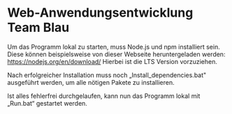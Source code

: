 # Web-Anwendungsentwicklung Team Blau

Um das Programm lokal zu starten, muss Node.js und npm installiert sein.
Diese können beispielsweise von dieser Webseite heruntergeladen werden: https://nodejs.org/en/download/
Hierbei ist die LTS Version vorzuziehen.

Nach erfolgreicher Installation muss noch „Install_dependencies.bat" ausgeführt werden, um alle nötigen Pakete zu installieren.

Ist alles fehlerfrei durchgelaufen, kann nun das Programm lokal mit „Run.bat“ gestartet werden.
